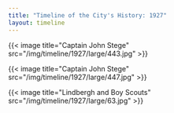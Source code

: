 ```yaml
---
title: "Timeline of the City's History: 1927"
layout: timeline
---
```


{{< image title="Captain John Stege" src="/img/timeline/1927/large/443.jpg" >}}

{{< image title="Captain John Stege" src="/img/timeline/1927/large/447.jpg" >}}

{{< image title="Lindbergh and Boy Scouts" src="/img/timeline/1927/large/63.jpg" >}}
